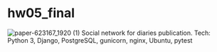 # hw05_final
![paper-623167_1920 (1)](https://user-images.githubusercontent.com/53881876/131908369-9eeec853-c328-4399-a98a-a5b1fb20d136.jpg)
Social network for diaries publication. Tech: Python 3, Django, PostgreSQL, gunicorn, nginx, Ubuntu, pytest
